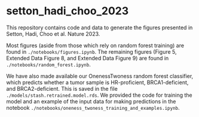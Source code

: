 # setton_hadi_choo_2023
This repository contains code and data to generate the figures presented in Setton, Hadi, Choo et al. Nature 2023.

Most figures (aside from those which rely on random forest training) are found in `./notebooks/figures.ipynb`. 
The remaining figures (Figure 5, Extended Data Figure 8, and Extended Data Figure 9) are found in `./notebooks/random_forest.ipynb`.

We have also made available our OnenessTwoness random forest classifier, which predicts whether a tumor sample is HR-proficient, BRCA1-deficient, and BRCA2-deficient.
This is saved in the file `./models/stash.retrained.model.rds`.
We provided the code for training the model and an example of the input data for making predictions in the notebook `./notebooks/oneness_twoness_training_and_examples.ipynb`.
